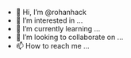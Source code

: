 - 👋 Hi, I’m @rohanhack
- 👀 I’m interested in ...
- 🌱 I’m currently learning ...
- 💞️ I’m looking to collaborate on ...
- 📫 How to reach me ...

<!---
rohanhack/rohanhack is a ✨ special ✨ repository because its `README.md` (this file) appears on your GitHub profile.
You can click the Preview link to take a look at your changes.
--->
